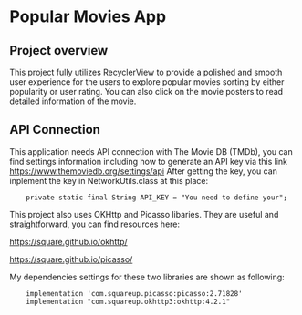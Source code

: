 # Popular Movies App

## Project overview

This project fully utilizes RecyclerView to provide a polished and smooth user experience for the users to explore popular movies sorting by either popularity or user rating. You can also click on the movie posters to read detailed information of the movie.

## API Connection

This application needs API connection with The Movie DB (TMDb), you can find settings information including how to generate an API key via this link https://www.themoviedb.org/settings/api After getting the key, you can inplement the key in NetworkUtils.class at this place:

		private static final String API_KEY = "You need to define your";

This project also uses OKHttp and Picasso libaries. They are useful and straightforward, you can find resources here:

https://square.github.io/okhttp/

https://square.github.io/picasso/

My dependencies settings for these two libraries are shown as following:

		implementation 'com.squareup.picasso:picasso:2.71828'
    	implementation "com.squareup.okhttp3:okhttp:4.2.1"


